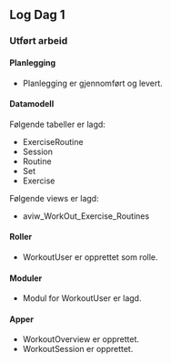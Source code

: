 ## Log Dag 1

### Utført arbeid

#### Planlegging
- Planlegging er gjennomført og levert.

#### Datamodell
Følgende tabeller er lagd:
- ExerciseRoutine
- Session
- Routine
- Set
- Exercise

Følgende views er lagd:
- aviw_WorkOut_Exercise_Routines 

#### Roller
- WorkoutUser er opprettet som rolle.

#### Moduler
- Modul for WorkoutUser er lagd.

#### Apper
- WorkoutOverview er opprettet.
- WorkoutSession er opprettet.
